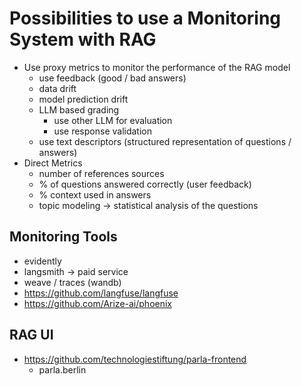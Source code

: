 # Possibilities to use a Monitoring System with RAG

- Use proxy metrics to monitor the performance of the RAG model
  - use feedback (good / bad answers)
  - data drift
  - model prediction drift
  - LLM based grading
    - use other LLM for evaluation
    - use response validation
  - use text descriptors (structured representation of questions / answers)
- Direct Metrics
  - number of references sources
  - % of questions answered correctly (user feedback)
  - % context used in answers
  - topic modeling -> statistical analysis of the questions

## Monitoring Tools
- evidently
- langsmith -> paid service
- weave / traces (wandb)
- https://github.com/langfuse/langfuse
- https://github.com/Arize-ai/phoenix

## RAG UI 
- https://github.com/technologiestiftung/parla-frontend 
  - parla.berlin